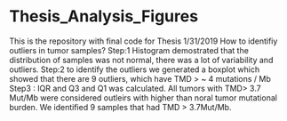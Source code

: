 # Thesis_Analysis_Figures
This is the repository with final code for Thesis 
1/31/2019
How to identifiy outliers in tumor samples? 
Step:1 Histogram demostrated that the distribution of samples was not normal, there was a lot of variability and outliers.
Step:2 to identify the outliers we generated a boxplot which showed that there are 9 outliers, which have TMD > ~ 4 mutations / Mb
Step3 : IQR and Q3 and Q1 was calculated. All tumors with TMD> 3.7 Mut/Mb were considered outleirs with higher than noral tumor mutational burden. 
We identified 9 samples that had TMD > 3.7Mut/Mb. 